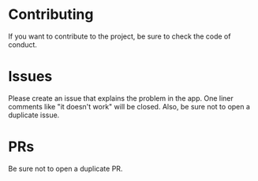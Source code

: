 # Contributing 

If you want to contribute to the project, be sure to check the code of conduct.

# Issues

Please create an issue that explains the problem in the app. One liner comments like "it doesn't work" will be closed. Also, be sure not to open a duplicate issue.

# PRs

Be sure not to open a duplicate PR.
